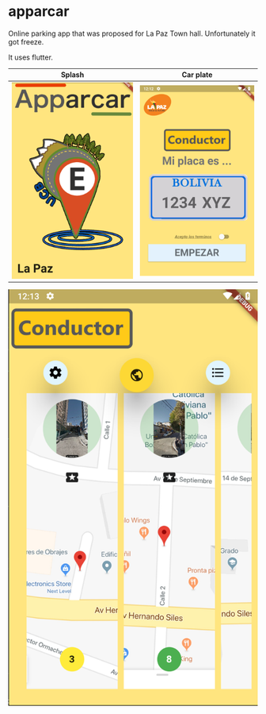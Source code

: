# apparcar
Online parking app that was proposed for La Paz Town hall.
Unfortunately it got freeze.

It uses flutter.

Splash             |  Car plate
:-------------------------:|:-------------------------:
![](Apparcar1.png) |  ![](Apparcar3.png)

![Parking slots per street](Apparcar4.png)

